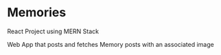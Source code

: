 # Memories
React Project using MERN Stack


Web App that posts and fetches Memory posts with an associated image

